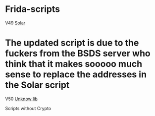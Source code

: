 # Frida-scripts
V49 [Solar](https://github.com/Solaree)

# The updated script is due to the fuckers from the BSDS server who think that it makes sooooo much sense to replace the addresses in the Solar script
V50 [Unknow lib](https://github.com/Unknowlib)

Scripts without Crypto

